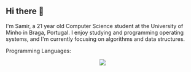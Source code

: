 ## Hi there 👋
I'm Samir, a 21 year old Computer Science student at the University of Minho in Braga, Portugal. I enjoy studying and programming operating systems, and I'm currently focusing on algorithms and data structures.

Programming Languages:
<p align="center">
  <a href="https://skillicons.dev">
    <img src="https://skillicons.dev/icons?i=c,java,haskell,MATLAB" />
  </a>
</p>

<!--
**Samir204/Samir204** is a ✨ _special_ ✨ repository because its `README.md` (this file) appears on your GitHub profile.

Here are some ideas to get you started:

- 🔭 I’m currently working on ...
- 🌱 I’m currently learning ...
- 👯 I’m looking to collaborate on ...
- 🤔 I’m looking for help with ...
- 💬 Ask me about ...
- 📫 How to reach me: ...
- 😄 Pronouns: ...
- ⚡ Fun fact: ...
-->
